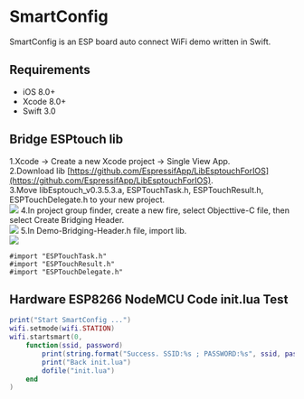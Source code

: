 # SmartConfig
SmartConfig is an ESP board auto connect WiFi demo written in Swift.

## Requirements
- iOS 8.0+
- Xcode 8.0+
- Swift 3.0
## Bridge ESPtouch lib
1.Xcode -> Create a new Xcode project -> Single View App.  
2.Download lib [https://github.com/EspressifApp/LibEsptouchForIOS](https://github.com/EspressifApp/LibEsptouchForIOS).  
3.Move libEsptouch_v0.3.5.3.a, ESPTouchTask.h, ESPTouchResult.h, ESPTouchDelegate.h to your new project.  
![](https://github.com/lou-lan/SmartConfig/blob/master/images/1.png) 
4.In project group finder, create a new fire, select Objecttive-C file, then select Create Bridging Header.  
![](https://github.com/lou-lan/SmartConfig/blob/master/images/2.png) 
5.In Demo-Bridging-Header.h file, import lib.  
![](https://github.com/lou-lan/SmartConfig/blob/master/images/3.png) 
```
#import "ESPTouchTask.h"
#import "ESPTouchResult.h"
#import "ESPTouchDelegate.h"
```
## Hardware ESP8266 NodeMCU Code init.lua Test
```lua
print("Start SmartConfig ...")
wifi.setmode(wifi.STATION)
wifi.startsmart(0,
    function(ssid, password)
        print(string.format("Success. SSID:%s ; PASSWORD:%s", ssid, password))
        print("Back init.lua")
        dofile("init.lua")
    end
)
```
